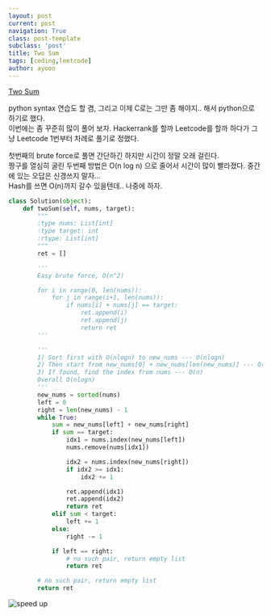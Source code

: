 ```yaml
---
layout: post
current: post
navigation: True
class: post-template
subclass: 'post'
title: Two Sum
tags: [coding,leetcode]
author: ayoon
---
```

[Two Sum](https://leetcode.com/problems/two-sum/)

python syntax 연습도 할 겸, 그리고 이제 C로는 그만 좀 해야지.. 해서 python으로 하기로 했다. <br />
이번에는 좀 꾸준히 많이 풀어 보자. Hackerrank를 할까 Leetcode를 할까 하다가 그냥 Leetcode 1번부터 차례로 풀기로 정했다.

첫번째의 brute force로 풀면 간단하긴 하지만 시간이 정말 오래 걸린다. <br />
짱구를 열심히 굴린 두번째 방법은 O(n log n) 으로 줄어서 시간이 많이 빨라졌다. 중간에 있는 오답은 신경쓰지 말자...<br />
Hash를 쓰면 O(n)까지 갈수 있을텐데.. 나중에 하자.

```python
class Solution(object):
    def twoSum(self, nums, target):
        """
        :type nums: List[int]
        :type target: int
        :rtype: List[int]
        """
        ret = []

        '''
        Easy brute force, O(n^2)

        for i in range(0, len(nums)):
            for j in range(i+1, len(nums)):
                if nums[i] + nums[j] == target:
                    ret.append(i)
                    ret.append(j)
                    return ret
        '''

        '''
        1) Sort first with O(nlogn) to new_nums --- O(nlogn)
        2) Then start from new_nums[0] + new_nums[len(new_nums)] --- O(n)
        3) If found, find the index from nums --- O(n)
        Overall O(nlogn)
        '''
        new_nums = sorted(nums)
        left = 0
        right = len(new_nums) - 1
        while True:
            sum = new_nums[left] + new_nums[right]
            if sum == target:
                idx1 = nums.index(new_nums[left])
                nums.remove(nums[idx1])

                idx2 = nums.index(new_nums[right])
                if idx2 >= idx1:
                    idx2 += 1

                ret.append(idx1)
                ret.append(idx2)
                return ret
            elif sum < target:
                left += 1
            else:
                right -= 1

            if left == right:
                # no such pair, return empty list
                return ret

        # no such pair, return empty list
        return ret
```

![speed up](/blog/assets/images/twosum.png)

